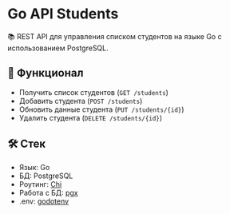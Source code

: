# Go API Students

📚 REST API для управления списком студентов на языке Go с использованием PostgreSQL.

## 🚀 Функционал

- Получить список студентов (`GET /students`)
- Добавить студента (`POST /students`)
- Обновить данные студента (`PUT /students/{id}`)
- Удалить студента (`DELETE /students/{id}`)

## 🛠️ Стек

- Язык: Go
- БД: PostgreSQL
- Роутинг: [Chi](https://github.com/go-chi/chi)
- Работа с БД: [pgx](https://github.com/jackc/pgx)
- .env: [godotenv](https://github.com/joho/godotenv)
